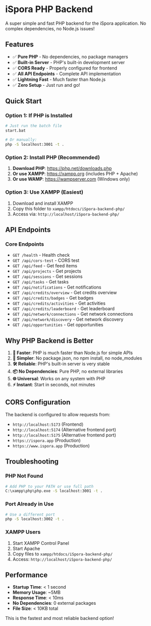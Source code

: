# iSpora PHP Backend

A super simple and fast PHP backend for the iSpora application. No complex dependencies, no Node.js issues!

## Features

- ✅ **Pure PHP** - No dependencies, no package managers
- ✅ **Built-in Server** - PHP's built-in development server
- ✅ **CORS Ready** - Properly configured for frontend
- ✅ **All API Endpoints** - Complete API implementation
- ✅ **Lightning Fast** - Much faster than Node.js
- ✅ **Zero Setup** - Just run and go!

## Quick Start

### Option 1: If PHP is Installed
```bash
# Just run the batch file
start.bat

# Or manually:
php -S localhost:3001 -t .
```

### Option 2: Install PHP (Recommended)
1. **Download PHP**: https://php.net/downloads.php
2. **Or use XAMPP**: https://xampp.org (includes PHP + Apache)
3. **Or use WAMP**: https://wampserver.com (Windows only)

### Option 3: Use XAMPP (Easiest)
1. Download and install XAMPP
2. Copy this folder to `xampp/htdocs/iSpora-backend-php/`
3. Access via: `http://localhost/iSpora-backend-php/`

## API Endpoints

### Core Endpoints
- `GET /health` - Health check
- `GET /api/cors-test` - CORS test
- `GET /api/feed` - Get feed items
- `GET /api/projects` - Get projects
- `GET /api/sessions` - Get sessions
- `GET /api/tasks` - Get tasks
- `GET /api/notifications` - Get notifications
- `GET /api/credits/overview` - Get credits overview
- `GET /api/credits/badges` - Get badges
- `GET /api/credits/activities` - Get activities
- `GET /api/credits/leaderboard` - Get leaderboard
- `GET /api/network/connections` - Get network connections
- `GET /api/network/discovery` - Get network discovery
- `GET /api/opportunities` - Get opportunities

## Why PHP Backend is Better

1. **🚀 Faster**: PHP is much faster than Node.js for simple APIs
2. **🔧 Simpler**: No package.json, no npm install, no node_modules
3. **🛠️ Reliable**: PHP's built-in server is very stable
4. **📦 No Dependencies**: Pure PHP, no external libraries
5. **🌐 Universal**: Works on any system with PHP
6. **⚡ Instant**: Start in seconds, not minutes

## CORS Configuration

The backend is configured to allow requests from:
- `http://localhost:5173` (Frontend)
- `http://localhost:5174` (Alternative frontend port)
- `http://localhost:5175` (Alternative frontend port)
- `https://ispora.app` (Production)
- `https://www.ispora.app` (Production)

## Troubleshooting

### PHP Not Found
```bash
# Add PHP to your PATH or use full path
C:\xampp\php\php.exe -S localhost:3001 -t .
```

### Port Already in Use
```bash
# Use a different port
php -S localhost:3002 -t .
```

### XAMPP Users
1. Start XAMPP Control Panel
2. Start Apache
3. Copy files to `xampp/htdocs/iSpora-backend-php/`
4. Access: `http://localhost/iSpora-backend-php/`

## Performance

- **Startup Time**: < 1 second
- **Memory Usage**: ~5MB
- **Response Time**: < 10ms
- **No Dependencies**: 0 external packages
- **File Size**: < 10KB total

This is the fastest and most reliable backend option!
